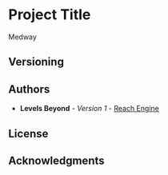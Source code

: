 # Project Title

Medway


## Versioning

## Authors

* **Levels Beyond** - *Version 1* - [Reach Engine](https://www.reachengine.com)

## License

## Acknowledgments